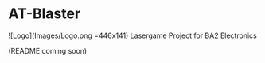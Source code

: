 # AT-Blaster
![Logo](Images/Logo.png =446x141)
Lasergame Project for BA2 Electronics

(README coming soon)
